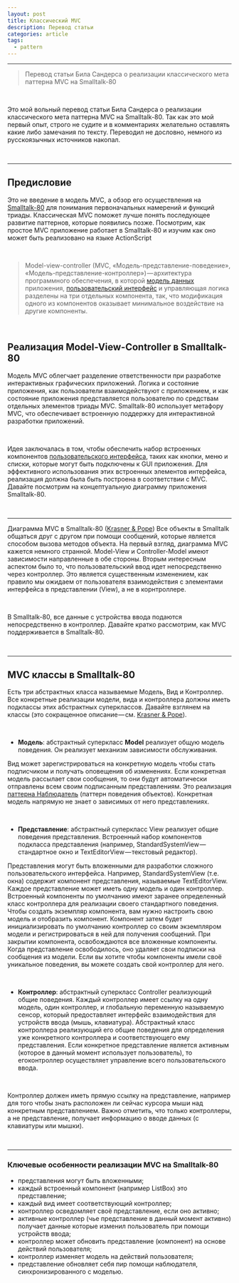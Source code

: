 ```yaml
---
layout: post
title: Классический MVC
description: Перевод статьи
categories: article
tags:
  - pattern
---
```


---




> Перевод статьи Била Сандерса о реализации классического мета паттерна MVC на Smalltalk-80

<br/>

Это мой вольный перевод статьи Била Сандерса о реализации классического мета паттерна <span class="wordcode">MVC</span> на <span class="wordcode">Smalltalk-80</span>. Так как это мой первый опыт, строго не судите и в комментариях желательно оставлять какие либо замечания по тексту. Переводил не дословно, немного из русскоязычных источников накопал.

<br/>

---

## Предисловие

Это не введение в модель MVC, а обзор его осуществления на [Smalltalk-80][1] для понимания первоначальных намерений и функций триады. Классическая MVC поможет лучше понять последующее развитие паттернов, которые появились позже. Посмотрим, как простое MVC приложение работает в <span class="wordcode">Smalltalk-80</span> и изучим как оно может быть реализовано на языке <span class="wordcode">ActionScript</span>

<br/>

> <span class="wordcode">Model-view-controller</span> (MVC, «Модель-представление-поведение», «Модель-представление-контроллер») — архитектура программного обеспечения, в которой [модель данных][2] приложения, [пользовательский интерфейс][3] и управляющая логика разделены на три отдельных компонента, так, что модификация одного из компонентов оказывает минимальное воздействие на другие компоненты.

<br/>

## Реализация Model-View-Controller в Smalltalk-80

Модель MVC облегчает разделение ответственности при разработке интерактивных графических приложений. Логика и состояние приложения, как пользователи взаимодействуют с приложением, и как состояние приложения представляется пользователю по средствам отдельных элементов триады MVC. <span class="wordcode">Smalltalk-80</span> использует метафору MVC, что обеспечивает встроенную поддержку для интерактивной разработки приложений.

<br/>

Идея заключалась в том, чтобы обеспечить набор встроенных компонентов [пользовательского интерфейса][4], таких как кнопки, меню и списки, которые могут быть подключены к GUI приложения. Для эффективного использования этих встроенных элементов интерфейса, реализация должна была быть построена в соответствии с <span class="wordcode">MVC</span>. Давайте посмотрим на концептуальную диаграмму приложения <span class="wordcode">Smalltalk-80</span>.

<br />

---

Диаграмма MVC в <span class="wordcode">Smalltalk-80</span> ([Krasner & Pope][5]) Все объекты в Smalltalk общаться друг с другом при помощи сообщений, которые является способом вызова методов объекта. На первый взгляд, диаграмма MVC кажется немного странной. <span class="wordcode">Model-View</span> и <span class="wordcode">Controller-Model</span> имеют зависимости направленные в обе стороны. Вторым интересным аспектом было то, что пользовательский ввод идет непосредственно через контроллер. Это является существенным изменением, как правило мы ожидаем от пользователя взаимодействия с элементами интерфейса в представлении (View), а не в корнтроллере.

<br/>

В <span class="wordcode">Smalltalk-80</span>, все данные с устройства ввода подаются непосредственно в контроллер. Давайте кратко рассмотрим, как MVC поддерживается в <span class="wordcode">Smalltalk-80</span>.

<br/>

---

## MVC классы в Smalltalk-80

Есть три абстрактных класса называемые Модель, Вид и Контроллер. Все конкретные реализации модели, вида и контроллера должны иметь подклассы этих абстрактных суперклассов. Давайте взглянем на классы (это сокращенное описание — см. [Krasner & Pope][6]).

<br/>

* **Модель**: абстрактный суперкласс **Model** реализует общую модель поведения. Он реализует механизм зависимости обслуживания.

Вид может зарегистрироваться на конкретную модель чтобы стать подписчиком и получать оповещения об изменениях. Если конкретная модель рассылает свои сообщения, то они будут автоматически отправлены всем своим подписанным представлениям. Это реализация [паттерна Наблюдатель][7] (паттерн поведения объектов). Конкретная модель напрямую не знает о зависимых от него представлениях.

<br/>

* **Представление**: абстрактный суперкласс <span class="wordcode">View</span> реализует общие поведения представления. Встроенный набор компонентов подкласса представления (например, StandardSystemView — стандартное окно и TextEditorView — текстовый редактор).

Представления могут быть вложенными для разработки сложного пользовательского интерфейса. Например, StandardSystemView (т.е. окна) содержит компонент представления, называемые TextEditorView.
Каждое представление может иметь одну модель и один контроллер. Встроенный компоненты по умолчанию имеют заранее определенный класс контроллера для реализации своего стандартного поведения. Чтобы создать экземпляр компонента, вам нужно настроить свою модель и отобразить компонент. Компонент затем будет инициализировать по умолчанию контроллер со своим экземпляром модели и регистрироваться в ней для получения сообщений. При закрытии компонента, освобождаются все вложенные компоненты. Когда представление освободилось, оно удаляет свои подписки на сообщения из модели. Если вы хотите чтобы компоненты имели своё уникальное поведения, вы можете создать свой контроллер для него.

<br/>

* **Контроллер**: абстрактный суперкласс <span class="wordcode">Controller</span> реализующий общие поведения. Каждый контроллер имеет ссылку на одну модель, один контроллер, и глобальную переменную называемую сенсор, который предоставляет интерфейс взаимодействия для устройств ввода (мышь, клавиатура). Абстрактный класс контроллера реализующий его общие поведения для определения уже конкретного контроллера и соответствующего ему представления. Если конкретное представление является активным (которое в данный момент использует пользователь), то егоконтроллер осуществляет управление всего пользовательского ввода.

<br/>

Контроллер должен иметь прямую ссылку на представление, например для того чтобы знать расположен ли сейчас курсора мыши над конкретным представлением. Важно отметить, что только контроллеры, а не представление, получает информацию о вводе данных (с клавиатуры или мышки).

<br/>

---

### Ключевые особенности реализации MVC на Smalltalk-80

* представления могут быть вложенными;
* каждый встроенный компонент (например <span class="wordcode">ListBox</span>) это представление;
* каждый вид имеет соответствующий контроллер;
* контроллер осведомляет своё представление, если оно активно;
* активные контроллер (чье представление в данный момент активно) получает данные которые изменил пользователь при помощи устройств ввода;
* контроллер может обновить представление (компонент) на основе действий пользователя;
* контроллер изменяет модель на действий пользователя;
* представление обновляет себя пир помощи наблюдателя, синхронизированного с моделью.

[1]:https://ru.wikipedia.org/wiki/Smalltalk
[2]:https://ru.wikipedia.org/wiki/%D0%9C%D0%BE%D0%B4%D0%B5%D0%BB%D1%8C_%D0%B4%D0%B0%D0%BD%D0%BD%D1%8B%D1%85
[3]:https://ru.wikipedia.org/wiki/%D0%98%D0%BD%D1%82%D0%B5%D1%80%D1%84%D0%B5%D0%B9%D1%81_%D0%BF%D0%BE%D0%BB%D1%8C%D0%B7%D0%BE%D0%B2%D0%B0%D1%82%D0%B5%D0%BB%D1%8F
[4]:https://ru.wikipedia.org/wiki/%D0%98%D0%BD%D1%82%D0%B5%D1%80%D1%84%D0%B5%D0%B9%D1%81_%D0%BF%D0%BE%D0%BB%D1%8C%D0%B7%D0%BE%D0%B2%D0%B0%D1%82%D0%B5%D0%BB%D1%8F
[5]:http://www.math.rsu.ru/smalltalk/gui/
[6]:http://www.math.rsu.ru/smalltalk/gui/
[7]:https://ru.wikipedia.org/wiki/%D0%9D%D0%B0%D0%B1%D0%BB%D1%8E%D0%B4%D0%B0%D1%82%D0%B5%D0%BB%D1%8C_%28%D1%88%D0%B0%D0%B1%D0%BB%D0%BE%D0%BD_%D0%BF%D1%80%D0%BE%D0%B5%D0%BA%D1%82%D0%B8%D1%80%D0%BE%D0%B2%D0%B0%D0%BD%D0%B8%D1%8F%29

[image-1]: /images/schemamvc.jpeg
